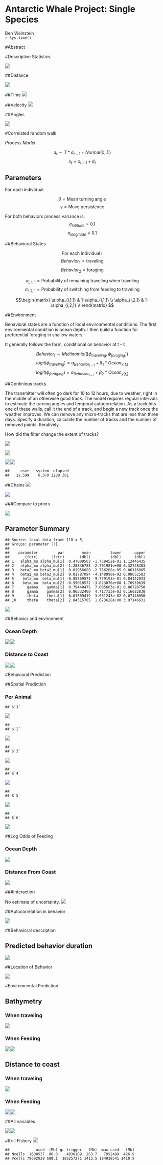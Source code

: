 # Antarctic Whale Project: Single Species
Ben Weinstein  
`r Sys.time()`  





#Abstract


#Descriptive Statistics


![](SingleSpecies_files/figure-html/unnamed-chunk-5-1.png)<!-- -->

##Distance

![](SingleSpecies_files/figure-html/unnamed-chunk-6-1.png)<!-- -->

##Time 
![](SingleSpecies_files/figure-html/unnamed-chunk-7-1.png)<!-- -->

##Velocity
![](SingleSpecies_files/figure-html/unnamed-chunk-8-1.png)<!-- -->

##Angles

![](SingleSpecies_files/figure-html/unnamed-chunk-9-1.png)<!-- -->

#Correlated random walk

*Process Model*

$$ d_{t} \sim T*d_{t-1} + Normal(0,\Sigma)$$
$$ x_t = x_{t-1} + d_{t} $$

## Parameters

For each individual:

$$\theta = \text{Mean turning angle}$$
$$\gamma = \text{Move persistence} $$

For both behaviors process variance is:
$$ \sigma_{latitude} = 0.1$$
$$ \sigma_{longitude} = 0.1$$

##Behavioral States

$$ \text{For each individual i}$$
$$ Behavior_1 = \text{traveling}$$
$$ Behavior_2 = \text{foraging}$$

$$ \alpha_{i,1,1} = \text{Probability of remaining traveling when traveling}$$
$$\alpha_{i,2,1} = \text{Probability of switching from feeding to traveling}$$

$$\begin{matrix}
  \alpha_{i,1,1} & 1-\alpha_{i,1,1} \\
  \alpha_{i,2,1} & 1-\alpha_{i,2,1} \\
\end{matrix}
$$

##Environment

Behavioral states are a function of local environmental conditions. The first environmental condition is ocean depth. I then build a function for preferential foraging in shallow waters.

It generally follows the form, conditional on behavior at t -1:

$$Behavior_t \sim Multinomial([\phi_{traveling},\phi_{foraging}])$$
$$logit(\phi_{traveling}) = \alpha_{Behavior_{t-1}} + \beta_1 * Ocean_{y[t,]}$$
$$logit(\phi_{foraging}) = \alpha_{Behavior_{t-1}} + \beta_2 * Ocean_{y[t,]}$$



##Continious tracks

The transmitter will often go dark for 10 to 12 hours, due to weather, right in the middle of an otherwise good track. The model requires regular intervals to estimate the turning angles and temporal autocorrelation. As a track hits one of these walls, call it the end of a track, and begin a new track once the weather improves. We can remove any micro-tracks that are less than three days.
Specify a duration, calculate the number of tracks and the number of removed points. Iteratively.





How did the filter change the extent of tracks?

![](SingleSpecies_files/figure-html/unnamed-chunk-13-1.png)<!-- -->

![](SingleSpecies_files/figure-html/unnamed-chunk-14-1.png)<!-- -->

![](SingleSpecies_files/figure-html/unnamed-chunk-15-1.png)<!-- -->![](SingleSpecies_files/figure-html/unnamed-chunk-15-2.png)<!-- -->




```
##     user   system  elapsed 
##   12.599    0.378 1288.301
```

##Chains
![](SingleSpecies_files/figure-html/unnamed-chunk-18-1.png)<!-- -->

![](SingleSpecies_files/figure-html/unnamed-chunk-19-1.png)<!-- -->

###Compare to priors

![](SingleSpecies_files/figure-html/unnamed-chunk-20-1.png)<!-- -->

## Parameter Summary

```
## Source: local data frame [10 x 5]
## Groups: parameter [?]
## 
##    parameter         par        mean         lower      upper
##       (fctr)      (fctr)       (dbl)         (dbl)      (dbl)
## 1   alpha_mu alpha_mu[1]  0.47009503 -1.759452e-01 1.12446435
## 2   alpha_mu alpha_mu[2] -1.28836788 -2.701981e+00 0.32728383
## 3   beta2_mu beta2_mu[1]  0.01956080 -2.766208e-05 0.06116065
## 4   beta2_mu beta2_mu[2]  0.01787094 -4.148090e-02 0.08652583
## 5    beta_mu  beta_mu[1] -0.05569571 -9.779193e-01 0.84142033
## 6    beta_mu  beta_mu[2] -0.55018572 -3.023076e+00 1.70939639
## 7      gamma    gamma[1]  0.79448475  7.095603e-01 0.86720750
## 8      gamma    gamma[2]  0.06532400  4.717733e-03 0.16022830
## 9      theta    theta[1]  0.01509419 -3.961243e-02 0.07146050
## 10     theta    theta[2]  2.84515765  1.673628e+00 3.97146631
```

![](SingleSpecies_files/figure-html/unnamed-chunk-21-1.png)<!-- -->

##Behavior and environment

### Ocean Depth
![](SingleSpecies_files/figure-html/unnamed-chunk-22-1.png)<!-- -->![](SingleSpecies_files/figure-html/unnamed-chunk-22-2.png)<!-- -->

### Distance to Coast
![](SingleSpecies_files/figure-html/unnamed-chunk-23-1.png)<!-- -->![](SingleSpecies_files/figure-html/unnamed-chunk-23-2.png)<!-- -->


#Behavioral Prediction



##Spatial Prediction

### Per Animal

```
## $`1`
```

![](SingleSpecies_files/figure-html/unnamed-chunk-25-1.png)<!-- -->

```
## 
## $`2`
```

![](SingleSpecies_files/figure-html/unnamed-chunk-25-2.png)<!-- -->

```
## 
## $`3`
```

![](SingleSpecies_files/figure-html/unnamed-chunk-25-3.png)<!-- -->

```
## 
## $`4`
```

![](SingleSpecies_files/figure-html/unnamed-chunk-25-4.png)<!-- -->

```
## 
## $`5`
```

![](SingleSpecies_files/figure-html/unnamed-chunk-25-5.png)<!-- -->

```
## 
## $`6`
```

![](SingleSpecies_files/figure-html/unnamed-chunk-25-6.png)<!-- -->

##Log Odds of Feeding

### Ocean Depth

![](SingleSpecies_files/figure-html/unnamed-chunk-26-1.png)<!-- -->

### Distance From Coast

![](SingleSpecies_files/figure-html/unnamed-chunk-27-1.png)<!-- -->

###Interaction

No estimate of uncertainty.
![](SingleSpecies_files/figure-html/unnamed-chunk-28-1.png)<!-- -->

##Autocorrelation in behavior

![](SingleSpecies_files/figure-html/unnamed-chunk-29-1.png)<!-- -->

##Behavioral description

## Predicted behavior duration


![](SingleSpecies_files/figure-html/unnamed-chunk-31-1.png)<!-- -->

##Location of Behavior

![](SingleSpecies_files/figure-html/unnamed-chunk-32-1.png)<!-- -->

#Environmental Prediction



## Bathymetry

### When traveling
![](SingleSpecies_files/figure-html/unnamed-chunk-34-1.png)<!-- -->

### When Feeding

![](SingleSpecies_files/figure-html/unnamed-chunk-35-1.png)<!-- -->![](SingleSpecies_files/figure-html/unnamed-chunk-35-2.png)<!-- -->

## Distance to coast

### When traveling
![](SingleSpecies_files/figure-html/unnamed-chunk-36-1.png)<!-- -->

### When Feeding

![](SingleSpecies_files/figure-html/unnamed-chunk-37-1.png)<!-- -->![](SingleSpecies_files/figure-html/unnamed-chunk-37-2.png)<!-- -->

##All variables

![](SingleSpecies_files/figure-html/unnamed-chunk-38-1.png)<!-- -->![](SingleSpecies_files/figure-html/unnamed-chunk-38-2.png)<!-- -->

#Krill Fishery
![](SingleSpecies_files/figure-html/unnamed-chunk-39-1.png)<!-- -->



```
##            used  (Mb) gc trigger   (Mb)  max used   (Mb)
## Ncells  1608937  86.0    4936189  263.7   7992498  426.9
## Vcells 79692928 608.1  185257271 1413.5 184918541 1410.9
```
